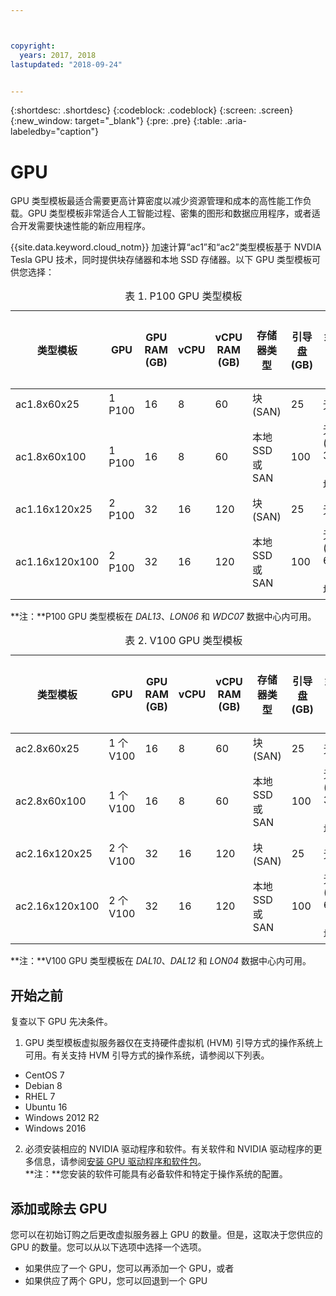 ```yaml
---



copyright:
  years: 2017, 2018
lastupdated: "2018-09-24"


---
```


{:shortdesc: .shortdesc}
{:codeblock: .codeblock}
{:screen: .screen}
{:new_window: target="_blank"}
{:pre: .pre}
{:table: .aria-labeledby="caption"}

# GPU
GPU 类型模板最适合需要更高计算密度以减少资源管理和成本的高性能工作负载。GPU 类型模板非常适合人工智能过程、密集的图形和数据应用程序，或者适合开发需要快速性能的新应用程序。

{{site.data.keyword.cloud_notm}} 加速计算“ac1”和“ac2”类型模板基于 NVDIA Tesla GPU 技术，同时提供块存储器和本地 SSD 存储器。以下 GPU 类型模板可供您选择：  

  <table>
<CAPTION>表 1. P100 GPU 类型模板</CAPTION>
<THEAD>
<TR>
<th>类型模板</th>
<th>GPU</th>
<th>GPU RAM (GB)</th>
<th>vCPU</th>
<th>vCPU RAM (GB)</th>
<th>存储器类型</th>
<th>引导盘 (GB)</th>
<th>辅助盘（2 个或 3 个）(GB)</th>
</TR>
</THEAD>
<TBODY>
<tr>
<td>ac1.8x60x25</td>
<td>1 P100</td>
<td>16</td>
<td>8</td>
<td>60</td>
<td>块 (SAN)</td>
<td>25</td>
<td>无</td>
</tr>
<tr>
<td>ac1.8x60x100</td>
<td>1 P100</td>
<td>16</td>
<td>8</td>
<td>60</td>
<td>本地 SSD 或 SAN</td>
<td>100</td>
<td>无 (SAN)<br>300（本地）</td>
</tr>
<tr>
<td>ac1.16x120x25</td>
<td>2 P100</td>
<td>32</td>
<td>16</td>
<td>120</td>
<td>块 (SAN)</td>
<td>25</td>
<td>无</td>
</tr>
<tr>
<td>ac1.16x120x100</td>
<td>2 P100</td>
<td>32</td>
<td>16</td>
<td>120</td>
<td>本地 SSD 或 SAN</td>
<td>100</td>
<td>无 (SAN)<br>600（本地）</td></tr>

</TBODY>
</table>

**注：**P100 GPU 类型模板在 _DAL13_、_LON06_ 和 _WDC07_ 数据中心内可用。

<table>
<CAPTION>表 2. V100 GPU 类型模板</CAPTION>
<THEAD>
<TR>
<th>类型模板</th>
<th>GPU</th>
<th>GPU RAM (GB)</th>
<th>vCPU</th>
<th>vCPU RAM (GB)</th>
<th>存储器类型</th>
<th>引导盘 (GB)</th>
<th>辅助盘（2 个或 3 个）(GB)</th>
</TR>
</THEAD>
<TBODY>
<tr>
<td>ac2.8x60x25</td>
<td>1 个 V100</td>
<td>16</td>
<td>8</td>
<td>60</td>
<td>块 (SAN)</td>
<td>25</td>
<td>无</td>
</tr>
<tr>
<td>ac2.8x60x100</td>
<td>1 个 V100</td>
<td>16</td>
<td>8</td>
<td>60</td>
<td>本地 SSD 或 SAN</td>
<td>100</td>
<td>无 (SAN)<br>300（本地）</td>
</tr>
<tr>
<td>ac2.16x120x25</td>
<td>2 个 V100</td>
<td>32</td>
<td>16</td>
<td>120</td>
<td>块 (SAN)</td>
<td>25</td>
<td>无</td>
</tr>
<tr>
<td>ac2.16x120x100</td>
<td>2 个 V100</td>
<td>32</td>
<td>16</td>
<td>120</td>
<td>本地 SSD 或 SAN</td>
<td>100</td>
<td>无 (SAN)<br>600（本地）</td></tr>

</TBODY>
</table>

**注：**V100 GPU 类型模板在 _DAL10_、_DAL12_ 和 _LON04_<!--WDC07--> 数据中心内可用。


## 开始之前
复查以下 GPU 先决条件。

1. GPU 类型模板虚拟服务器仅在支持硬件虚拟机 (HVM) 引导方式的操作系统上可用。有关支持 HVM 引导方式的操作系统，请参阅以下列表。  
  - CentOS 7
  - Debian 8
  - RHEL 7
  - Ubuntu 16
  - Windows 2012 R2
  - Windows 2016

2. 必须安装相应的 NVIDIA 驱动程序和软件。有关软件和 NVIDIA 驱动程序的更多信息，请参阅[安装 GPU 驱动程序和软件包](../vsi/vsi_gpu_nvidia_drivers.html)。  
**注：**您安装的软件可能具有必备软件和特定于操作系统的配置。

## 添加或除去 GPU 
您可以在初始订购之后更改虚拟服务器上 GPU 的数量。但是，这取决于您供应的 GPU 的数量。您可以从以下选项中选择一个选项。

- 如果供应了一个 GPU，您可以再添加一个 GPU，或者
- 如果供应了两个 GPU，您可以回退到一个 GPU
